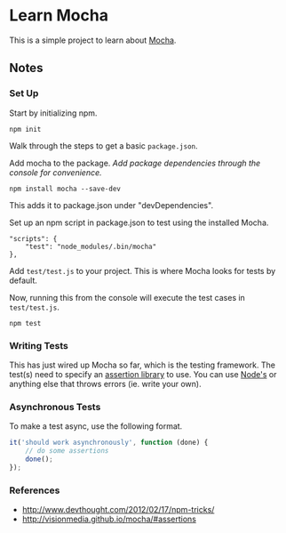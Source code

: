 # Learn Mocha

This is a simple project to learn about [Mocha](http://visionmedia.github.io/mocha/).

## Notes

### Set Up

Start by initializing npm.

`npm init`

Walk through the steps to get a basic `package.json`.

Add mocha to the package. *Add package dependencies through the console for convenience.*  

`npm install mocha --save-dev`

This adds it to package.json under "devDependencies".

Set up an npm script in package.json to test using the installed Mocha.

    "scripts": {
        "test": "node_modules/.bin/mocha"
    },

Add `test/test.js` to your project.  This is where Mocha looks for tests by default.

Now, running this from the console will execute the test cases in `test/test.js`.

    npm test

### Writing Tests

This has just wired up Mocha so far, which is the testing framework.  The test(s) need to specify an [assertion library](http://visionmedia.github.io/mocha/#assertions) to use.  You can use [Node's](http://nodejs.org/api/assert.html) or anything else that throws errors (ie. write your own).


### Asynchronous Tests

To make a test async, use the following format.

```javascript
it('should work asynchronously', function (done) {
    // do some assertions
    done();
});
```

### References

* http://www.devthought.com/2012/02/17/npm-tricks/
* http://visionmedia.github.io/mocha/#assertions